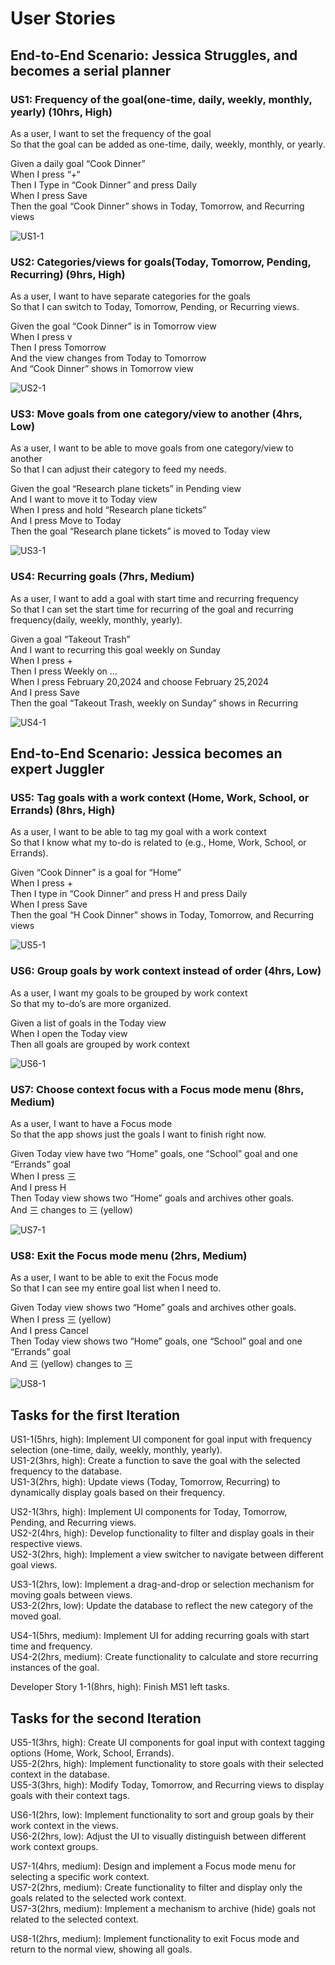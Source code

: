 # User Stories

## End-to-End Scenario: Jessica Struggles, and becomes a serial planner  

### US1: Frequency of the goal(one-time, daily, weekly, monthly, yearly) (10hrs, High)  

As a user, I want to set the frequency of the goal   
So that the goal can be added as one-time, daily, weekly, monthly, or yearly.  
  
Given a daily goal “Cook Dinner”   
When I press “+“  
Then I Type in “Cook Dinner” and press Daily  
When I press Save  
Then the goal “Cook Dinner” shows in Today, Tomorrow, and Recurring views  


![US1-1](images/US1.PNG)  

### US2: Categories/views for goals(Today, Tomorrow, Pending, Recurring) (9hrs, High)   

As a user, I want to have separate categories for the goals  
So that I can switch to Today, Tomorrow, Pending, or Recurring views.    
  
Given the goal “Cook Dinner” is in Tomorrow view  
When I press v  
Then I press Tomorrow  
And the view changes from Today to Tomorrow  
And “Cook Dinner” shows in Tomorrow view    
  
![US2-1](images/US2.PNG)  
  
### US3: Move goals from one category/view to another (4hrs, Low)    
  
As a user, I want to be able to move goals from one category/view to another  
So that I can adjust their category to feed my needs.  
  
Given the goal “Research plane tickets” in Pending view  
And I want to move it to Today view  
When I press and hold “Research plane tickets”  
And I press Move to Today  
Then the goal “Research plane tickets” is moved to Today view  
  
![US3-1](images/US3.PNG)  

### US4: Recurring goals (7hrs, Medium)  
  
As a user, I want to add a goal with start time and recurring frequency  
So that I can set the start time for recurring of the goal and recurring frequency(daily, weekly, monthly, yearly).  
  
Given a goal “Takeout Trash”   
And I want to recurring this goal weekly on Sunday  
When I press +  
Then I press Weekly on …  
When I press February 20,2024 and choose February 25,2024  
And I press Save  
Then the goal “Takeout Trash, weekly on Sunday” shows in Recurring  
  
![US4-1](images/US4.PNG)  

## End-to-End Scenario: Jessica becomes an expert Juggler  

### US5: Tag goals with a work context (Home, Work, School, or Errands) (8hrs, High)  
  
As a user, I want to be able to tag my goal with a work context  
So that I know what my to-do is related to (e.g., Home, Work, School, or Errands).  

Given “Cook Dinner” is a goal for “Home”   
When I press +  
Then I type in “Cook Dinner” and press H and press Daily  
When I press Save  
Then the goal “H Cook Dinner” shows in Today, Tomorrow, and Recurring views  

![US5-1](images/US5.PNG)  

### US6: Group goals by work context instead of order (4hrs, Low)  

As a user, I want my goals to be grouped by work context   
So that my to-do’s are more organized.  

Given a list of goals in the Today view  
When I open the Today view  
Then all goals are grouped by work context  

![US6-1](images/US6.PNG)  

### US7: Choose context focus with a Focus mode menu (8hrs, Medium)  

As a user, I want to have a Focus mode  
So that the app shows just the goals I want to finish right now.  

Given Today view have two “Home” goals, one “School” goal and one “Errands” goal  
When I press 三   
And I press H  
Then Today view shows two “Home” goals and archives other goals.  
And 三 changes to 三 (yellow)  

![US7-1](images/US7.PNG)  

### US8: Exit the Focus mode menu (2hrs, Medium)  

As a user, I want to be able to exit the Focus mode   
So that I can see my entire goal list when I need to.  

Given Today view shows two “Home” goals and archives other goals.  
When I press 三 (yellow)  
And I press Cancel  
Then Today view shows two “Home” goals, one “School” goal and one “Errands” goal  
And 三 (yellow) changes to 三  

![US8-1](images/US8.PNG)  

## Tasks for the first Iteration  

US1-1(5hrs, high): Implement UI component for goal input with frequency selection (one-time, daily, weekly, monthly, yearly).  
US1-2(3hrs, high): Create a function to save the goal with the selected frequency to the database.  
US1-3(2hrs, high): Update views (Today, Tomorrow, Recurring) to dynamically display goals based on their frequency.  

US2-1(3hrs, high): Implement UI components for Today, Tomorrow, Pending, and Recurring views.  
US2-2(4hrs, high): Develop functionality to filter and display goals in their respective views.  
US2-3(2hrs, high): Implement a view switcher to navigate between different goal views.  

US3-1(2hrs, low): Implement a drag-and-drop or selection mechanism for moving goals between views.  
US3-2(2hrs, low): Update the database to reflect the new category of the moved goal.  

US4-1(5hrs, medium): Implement UI for adding recurring goals with start time and frequency.  
US4-2(2hrs, medium): Create functionality to calculate and store recurring instances of the goal.  

Developer Story 1-1(8hrs, high): Finish MS1 left tasks.  

## Tasks for the second Iteration   

US5-1(3hrs, high): Create UI components for goal input with context tagging options (Home, Work, School, Errands).  
US5-2(2hrs, high): Implement functionality to store goals with their selected context in the database.  
US5-3(3hrs, high): Modify Today, Tomorrow, and Recurring views to display goals with their context tags.  

US6-1(2hrs, low): Implement functionality to sort and group goals by their work context in the views.  
US6-2(2hrs, low): Adjust the UI to visually distinguish between different work context groups.  

US7-1(4hrs, medium): Design and implement a Focus mode menu for selecting a specific work context.  
US7-2(2hrs, medium): Create functionality to filter and display only the goals related to the selected work context.  
US7-3(2hrs, medium): Implement a mechanism to archive (hide) goals not related to the selected context.  

US8-1(2hrs, medium): Implement functionality to exit Focus mode and return to the normal view, showing all goals.  









